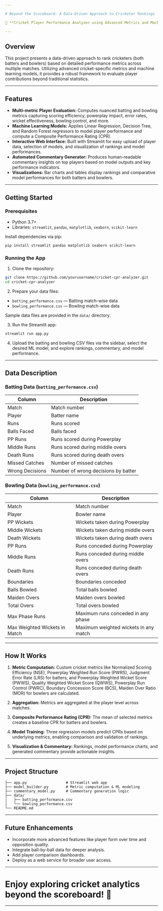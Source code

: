 ```yaml
---

# Beyond the Scoreboard: A Data-Driven Approach to Cricketer Rankings

🏏 **Cricket Player Performance Analyzer using Advanced Metrics and Machine Learning**

---
```


## Overview

This project presents a data-driven approach to rank cricketers (both batters and bowlers) based on detailed performance metrics across multiple matches. Utilizing advanced cricket-specific metrics and machine learning models, it provides a robust framework to evaluate player contributions beyond traditional statistics.

---

## Features

* **Multi-metric Player Evaluation:** Computes nuanced batting and bowling metrics capturing scoring efficiency, powerplay impact, error rates, wicket effectiveness, bowling control, and more.
* **Machine Learning Models:** Applies Linear Regression, Decision Tree, and Random Forest regressors to model player performance and compute a Composite Performance Rating (CPR).
* **Interactive Web Interface:** Built with Streamlit for easy upload of player data, selection of models, and visualization of rankings and model performances.
* **Automated Commentary Generator:** Produces human-readable commentary insights on top players based on model outputs and key performance indicators.
* **Visualizations:** Bar charts and tables display rankings and comparative model performances for both batters and bowlers.

---

## Getting Started

### Prerequisites

* Python 3.7+
* Libraries: `streamlit`, `pandas`, `matplotlib`, `seaborn`, `scikit-learn`

Install dependencies via pip:

```bash
pip install streamlit pandas matplotlib seaborn scikit-learn
```

### Running the App

1. Clone the repository:

```bash
git clone https://github.com/yourusername/cricket-cpr-analyzer.git
cd cricket-cpr-analyzer
```

2. Prepare your data files:

* `batting_performance.csv` — Batting match-wise data
* `bowling_performance.csv` — Bowling match-wise data

Sample data files are provided in the `data/` directory.

3. Run the Streamlit app:

```bash
streamlit run app.py
```

4. Upload the batting and bowling CSV files via the sidebar, select the desired ML model, and explore rankings, commentary, and model performance.

---

## Data Description

### Batting Data (`batting_performance.csv`)

| Column          | Description                         |
| --------------- | ----------------------------------- |
| Match           | Match number                        |
| Player          | Batter name                         |
| Runs            | Runs scored                         |
| Balls Faced     | Balls faced                         |
| PP Runs         | Runs scored during Powerplay        |
| Middle Runs     | Runs scored during middle overs     |
| Death Runs      | Runs scored during death overs      |
| Missed Catches  | Number of missed catches            |
| Wrong Decisions | Number of wrong decisions by batter |

### Bowling Data (`bowling_performance.csv`)

| Column                        | Description                           |
| ----------------------------- | ------------------------------------- |
| Match                         | Match number                          |
| Player                        | Bowler name                           |
| PP Wickets                    | Wickets taken during Powerplay        |
| Middle Wickets                | Wickets taken during middle overs     |
| Death Wickets                 | Wickets taken during death overs      |
| PP Runs                       | Runs conceded during Powerplay        |
| Middle Runs                   | Runs conceded during middle overs     |
| Death Runs                    | Runs conceded during death overs      |
| Boundaries                    | Boundaries conceded                   |
| Balls Bowled                  | Total balls bowled                    |
| Maiden Overs                  | Maiden overs bowled                   |
| Total Overs                   | Total overs bowled                    |
| Max Phase Runs                | Maximum runs conceded in any phase    |
| Max Weighted Wickets in Match | Maximum weighted wickets in any match |

---

## How It Works

1. **Metric Computation:** Custom cricket metrics like Normalized Scoring Efficiency (NSE), Powerplay Weighted Run Score (PWRS), Judgment Error Rate (LRS) for batters; and Powerplay Weighted Wicket Score (PWWS), Quality Weighted Wicket Score (QWWS), Powerplay Run Control (PWRC), Boundary Concession Score (BCS), Maiden Over Ratio (MOR) for bowlers are calculated.

2. **Aggregation:** Metrics are aggregated at the player level across matches.

3. **Composite Performance Rating (CPR):** The mean of selected metrics creates a baseline CPR for batters and bowlers.

4. **Model Training:** Three regression models predict CPRs based on underlying metrics, enabling comparison and validation of rankings.

5. **Visualization & Commentary:** Rankings, model performance charts, and generated commentary provide actionable insights.

---

## Project Structure

```
├── app.py                  # Streamlit web app
├── model_builder.py        # Metric computation & ML modeling
├── commentary_model.py     # Commentary generation logic
├── data/
│   ├── batting_performance.csv
│   └── bowling_performance.csv
└── README.md
```

---

## Future Enhancements

* Incorporate more advanced features like player form over time and opposition quality.
* Integrate ball-by-ball data for deeper analysis.
* Add player comparison dashboards.
* Deploy as a web service for broader user access.

---

# Enjoy exploring cricket analytics beyond the scoreboard! 🏏

---
